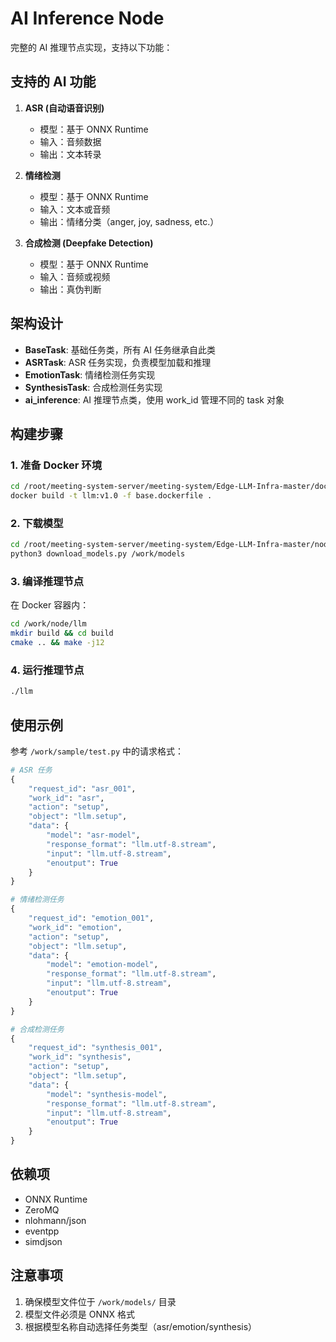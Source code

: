 # AI Inference Node

完整的 AI 推理节点实现，支持以下功能：

## 支持的 AI 功能

1. **ASR (自动语音识别)**
   - 模型：基于 ONNX Runtime
   - 输入：音频数据
   - 输出：文本转录

2. **情绪检测**
   - 模型：基于 ONNX Runtime
   - 输入：文本或音频
   - 输出：情绪分类（anger, joy, sadness, etc.）

3. **合成检测 (Deepfake Detection)**
   - 模型：基于 ONNX Runtime
   - 输入：音频或视频
   - 输出：真伪判断

## 架构设计

- **BaseTask**: 基础任务类，所有 AI 任务继承自此类
- **ASRTask**: ASR 任务实现，负责模型加载和推理
- **EmotionTask**: 情绪检测任务实现
- **SynthesisTask**: 合成检测任务实现
- **ai_inference**: AI 推理节点类，使用 work_id 管理不同的 task 对象

## 构建步骤

### 1. 准备 Docker 环境

```bash
cd /root/meeting-system-server/meeting-system/Edge-LLM-Infra-master/docker/build
docker build -t llm:v1.0 -f base.dockerfile .
```

### 2. 下载模型

```bash
cd /root/meeting-system-server/meeting-system/Edge-LLM-Infra-master/node/llm
python3 download_models.py /work/models
```

### 3. 编译推理节点

在 Docker 容器内：

```bash
cd /work/node/llm
mkdir build && cd build
cmake .. && make -j12
```

### 4. 运行推理节点

```bash
./llm
```

## 使用示例

参考 `/work/sample/test.py` 中的请求格式：

```python
# ASR 任务
{
    "request_id": "asr_001",
    "work_id": "asr",
    "action": "setup",
    "object": "llm.setup",
    "data": {
        "model": "asr-model",
        "response_format": "llm.utf-8.stream",
        "input": "llm.utf-8.stream",
        "enoutput": True
    }
}

# 情绪检测任务
{
    "request_id": "emotion_001",
    "work_id": "emotion",
    "action": "setup",
    "object": "llm.setup",
    "data": {
        "model": "emotion-model",
        "response_format": "llm.utf-8.stream",
        "input": "llm.utf-8.stream",
        "enoutput": True
    }
}

# 合成检测任务
{
    "request_id": "synthesis_001",
    "work_id": "synthesis",
    "action": "setup",
    "object": "llm.setup",
    "data": {
        "model": "synthesis-model",
        "response_format": "llm.utf-8.stream",
        "input": "llm.utf-8.stream",
        "enoutput": True
    }
}
```

## 依赖项

- ONNX Runtime
- ZeroMQ
- nlohmann/json
- eventpp
- simdjson

## 注意事项

1. 确保模型文件位于 `/work/models/` 目录
2. 模型文件必须是 ONNX 格式
3. 根据模型名称自动选择任务类型（asr/emotion/synthesis）